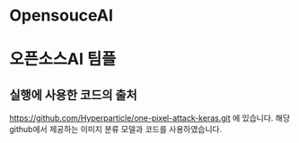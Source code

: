 # OpensouceAI


# 오픈소스AI 팀플 

## 실행에 사용한 코드의 출처
https://github.com/Hyperparticle/one-pixel-attack-keras.git 에 있습니다.
해당 github에서 제공하는 이미지 분류 모델과 코드를 사용하였습니다.

